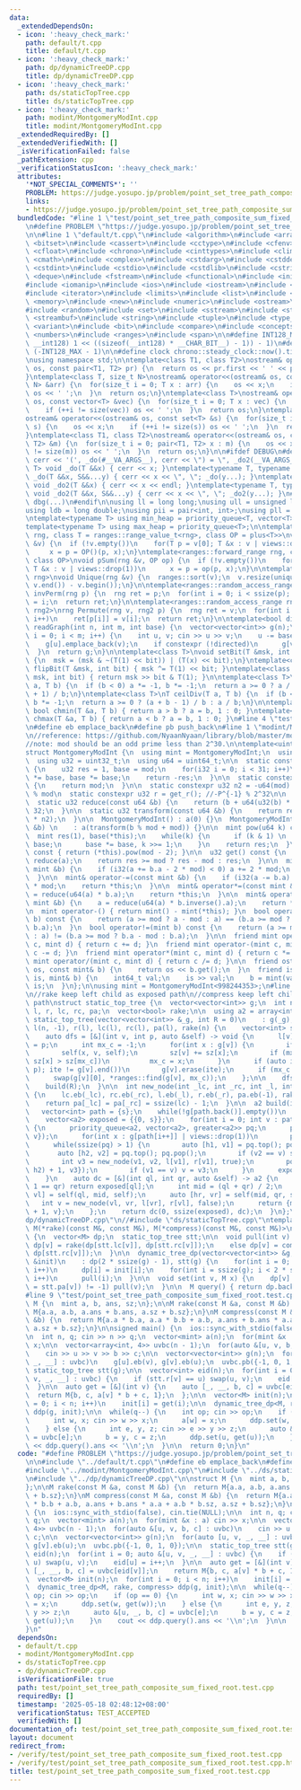 ```yaml
---
data:
  _extendedDependsOn:
  - icon: ':heavy_check_mark:'
    path: default/t.cpp
    title: default/t.cpp
  - icon: ':heavy_check_mark:'
    path: dp/dynamicTreeDP.cpp
    title: dp/dynamicTreeDP.cpp
  - icon: ':heavy_check_mark:'
    path: ds/staticTopTree.cpp
    title: ds/staticTopTree.cpp
  - icon: ':heavy_check_mark:'
    path: modint/MontgomeryModInt.cpp
    title: modint/MontgomeryModInt.cpp
  _extendedRequiredBy: []
  _extendedVerifiedWith: []
  _isVerificationFailed: false
  _pathExtension: cpp
  _verificationStatusIcon: ':heavy_check_mark:'
  attributes:
    '*NOT_SPECIAL_COMMENTS*': ''
    PROBLEM: https://judge.yosupo.jp/problem/point_set_tree_path_composite_sum_fixed_root
    links:
    - https://judge.yosupo.jp/problem/point_set_tree_path_composite_sum_fixed_root
  bundledCode: "#line 1 \"test/point_set_tree_path_composite_sum_fixed_root.test.cpp\"\
    \n#define PROBLEM \"https://judge.yosupo.jp/problem/point_set_tree_path_composite_sum_fixed_root\"\
    \n\n#line 1 \"default/t.cpp\"\n#include <algorithm>\n#include <array>\n#include\
    \ <bitset>\n#include <cassert>\n#include <cctype>\n#include <cfenv>\n#include\
    \ <cfloat>\n#include <chrono>\n#include <cinttypes>\n#include <climits>\n#include\
    \ <cmath>\n#include <complex>\n#include <cstdarg>\n#include <cstddef>\n#include\
    \ <cstdint>\n#include <cstdio>\n#include <cstdlib>\n#include <cstring>\n#include\
    \ <deque>\n#include <fstream>\n#include <functional>\n#include <initializer_list>\n\
    #include <iomanip>\n#include <ios>\n#include <iostream>\n#include <istream>\n\
    #include <iterator>\n#include <limits>\n#include <list>\n#include <map>\n#include\
    \ <memory>\n#include <new>\n#include <numeric>\n#include <ostream>\n#include <queue>\n\
    #include <random>\n#include <set>\n#include <sstream>\n#include <stack>\n#include\
    \ <streambuf>\n#include <string>\n#include <tuple>\n#include <type_traits>\n#include\
    \ <variant>\n#include <bit>\n#include <compare>\n#include <concepts>\n#include\
    \ <numbers>\n#include <ranges>\n#include <span>\n\n#define INT128_MAX (__int128)(((unsigned\
    \ __int128) 1 << ((sizeof(__int128) * __CHAR_BIT__) - 1)) - 1)\n#define INT128_MIN\
    \ (-INT128_MAX - 1)\n\n#define clock chrono::steady_clock::now().time_since_epoch().count()\n\
    \nusing namespace std;\n\ntemplate<class T1, class T2>\nostream& operator<<(ostream&\
    \ os, const pair<T1, T2> pr) {\n  return os << pr.first << ' ' << pr.second;\n\
    }\ntemplate<class T, size_t N>\nostream& operator<<(ostream& os, const array<T,\
    \ N> &arr) {\n  for(size_t i = 0; T x : arr) {\n    os << x;\n    if (++i != N)\
    \ os << ' ';\n  }\n  return os;\n}\ntemplate<class T>\nostream& operator<<(ostream&\
    \ os, const vector<T> &vec) {\n  for(size_t i = 0; T x : vec) {\n    os << x;\n\
    \    if (++i != size(vec)) os << ' ';\n  }\n  return os;\n}\ntemplate<class T>\n\
    ostream& operator<<(ostream& os, const set<T> &s) {\n  for(size_t i = 0; T x :\
    \ s) {\n    os << x;\n    if (++i != size(s)) os << ' ';\n  }\n  return os;\n\
    }\ntemplate<class T1, class T2>\nostream& operator<<(ostream& os, const map<T1,\
    \ T2> &m) {\n  for(size_t i = 0; pair<T1, T2> x : m) {\n    os << x;\n    if (++i\
    \ != size(m)) os << ' ';\n  }\n  return os;\n}\n\n#ifdef DEBUG\n#define dbg(...)\
    \ cerr << '(', _do(#__VA_ARGS__), cerr << \") = \", _do2(__VA_ARGS__)\ntemplate<typename\
    \ T> void _do(T &&x) { cerr << x; }\ntemplate<typename T, typename ...S> void\
    \ _do(T &&x, S&&...y) { cerr << x << \", \"; _do(y...); }\ntemplate<typename T>\
    \ void _do2(T &&x) { cerr << x << endl; }\ntemplate<typename T, typename ...S>\
    \ void _do2(T &&x, S&&...y) { cerr << x << \", \"; _do2(y...); }\n#else\n#define\
    \ dbg(...)\n#endif\n\nusing ll = long long;\nusing ull = unsigned long long;\n\
    using ldb = long double;\nusing pii = pair<int, int>;\nusing pll = pair<ll, ll>;\n\
    \ntemplate<typename T> using min_heap = priority_queue<T, vector<T>, greater<T>>;\n\
    template<typename T> using max_heap = priority_queue<T>;\n\ntemplate<ranges::forward_range\
    \ rng, class T = ranges::range_value_t<rng>, class OP = plus<T>>\nvoid pSum(rng\
    \ &v) {\n  if (!v.empty())\n    for(T p = v[0]; T &x : v | views::drop(1))\n \
    \     x = p = OP()(p, x);\n}\ntemplate<ranges::forward_range rng, class T = ranges::range_value_t<rng>,\
    \ class OP>\nvoid pSum(rng &v, OP op) {\n  if (!v.empty())\n    for(T p = v[0];\
    \ T &x : v | views::drop(1))\n      x = p = op(p, x);\n}\n\ntemplate<ranges::forward_range\
    \ rng>\nvoid Unique(rng &v) {\n  ranges::sort(v);\n  v.resize(unique(v.begin(),\
    \ v.end()) - v.begin());\n}\n\ntemplate<ranges::random_access_range rng>\nrng\
    \ invPerm(rng p) {\n  rng ret = p;\n  for(int i = 0; i < ssize(p); i++)\n    ret[p[i]]\
    \ = i;\n  return ret;\n}\n\ntemplate<ranges::random_access_range rng, ranges::random_access_range\
    \ rng2>\nrng Permute(rng v, rng2 p) {\n  rng ret = v;\n  for(int i = 0; i < ssize(p);\
    \ i++)\n    ret[p[i]] = v[i];\n  return ret;\n}\n\ntemplate<bool directed>\nvector<vector<int>>\
    \ readGraph(int n, int m, int base) {\n  vector<vector<int>> g(n);\n  for(int\
    \ i = 0; i < m; i++) {\n    int u, v; cin >> u >> v;\n    u -= base, v -= base;\n\
    \    g[u].emplace_back(v);\n    if constexpr (!directed)\n      g[v].emplace_back(u);\n\
    \  }\n  return g;\n}\n\ntemplate<class T>\nvoid setBit(T &msk, int bit, bool x)\
    \ {\n  msk = (msk & ~(T(1) << bit)) | (T(x) << bit);\n}\ntemplate<class T> void\
    \ flipBit(T &msk, int bit) { msk ^= T(1) << bit; }\ntemplate<class T> bool getBit(T\
    \ msk, int bit) { return msk >> bit & T(1); }\n\ntemplate<class T>\nT floorDiv(T\
    \ a, T b) {\n  if (b < 0) a *= -1, b *= -1;\n  return a >= 0 ? a / b : (a - b\
    \ + 1) / b;\n}\ntemplate<class T>\nT ceilDiv(T a, T b) {\n  if (b < 0) a *= -1,\
    \ b *= -1;\n  return a >= 0 ? (a + b - 1) / b : a / b;\n}\n\ntemplate<class T>\
    \ bool chmin(T &a, T b) { return a > b ? a = b, 1 : 0; }\ntemplate<class T> bool\
    \ chmax(T &a, T b) { return a < b ? a = b, 1 : 0; }\n#line 4 \"test/point_set_tree_path_composite_sum_fixed_root.test.cpp\"\
    \n#define eb emplace_back\n#define pb push_back\n#line 1 \"modint/MontgomeryModInt.cpp\"\
    \n//reference: https://github.com/NyaanNyaan/library/blob/master/modint/montgomery-modint.hpp#L10\n\
    //note: mod should be an odd prime less than 2^30.\n\ntemplate<uint32_t mod>\n\
    struct MontgomeryModInt {\n  using mint = MontgomeryModInt;\n  using i32 = int32_t;\n\
    \  using u32 = uint32_t;\n  using u64 = uint64_t;\n\n  static constexpr u32 get_r()\
    \ {\n    u32 res = 1, base = mod;\n    for(i32 i = 0; i < 31; i++)\n      res\
    \ *= base, base *= base;\n    return -res;\n  }\n\n  static constexpr u32 get_mod()\
    \ {\n    return mod;\n  }\n\n  static constexpr u32 n2 = -u64(mod) % mod; //2^64\
    \ % mod\n  static constexpr u32 r = get_r(); //-P^{-1} % 2^32\n\n  u32 a;\n\n\
    \  static u32 reduce(const u64 &b) {\n    return (b + u64(u32(b) * r) * mod) >>\
    \ 32;\n  }\n\n  static u32 transform(const u64 &b) {\n    return reduce(u64(b)\
    \ * n2);\n  }\n\n  MontgomeryModInt() : a(0) {}\n  MontgomeryModInt(const int64_t\
    \ &b) \n    : a(transform(b % mod + mod)) {}\n\n  mint pow(u64 k) const {\n  \
    \  mint res(1), base(*this);\n    while(k) {\n      if (k & 1) \n        res *=\
    \ base;\n      base *= base, k >>= 1;\n    }\n    return res;\n  }\n\n  mint inverse()\
    \ const { return (*this).pow(mod - 2); }\n\n  u32 get() const {\n    u32 res =\
    \ reduce(a);\n    return res >= mod ? res - mod : res;\n  }\n\n  mint& operator+=(const\
    \ mint &b) {\n    if (i32(a += b.a - 2 * mod) < 0) a += 2 * mod;\n    return *this;\n\
    \  }\n\n  mint& operator-=(const mint &b) {\n    if (i32(a -= b.a) < 0) a += 2\
    \ * mod;\n    return *this;\n  }\n\n  mint& operator*=(const mint &b) {\n    a\
    \ = reduce(u64(a) * b.a);\n    return *this;\n  }\n\n  mint& operator/=(const\
    \ mint &b) {\n    a = reduce(u64(a) * b.inverse().a);\n    return *this;\n  }\n\
    \n  mint operator-() { return mint() - mint(*this); }\n  bool operator==(mint\
    \ b) const {\n    return (a >= mod ? a - mod : a) == (b.a >= mod ? b.a - mod :\
    \ b.a);\n  }\n  bool operator!=(mint b) const {\n    return (a >= mod ? a - mod\
    \ : a) != (b.a >= mod ? b.a - mod : b.a);\n  }\n\n  friend mint operator+(mint\
    \ c, mint d) { return c += d; }\n  friend mint operator-(mint c, mint d) { return\
    \ c -= d; }\n  friend mint operator*(mint c, mint d) { return c *= d; }\n  friend\
    \ mint operator/(mint c, mint d) { return c /= d; }\n\n  friend ostream& operator<<(ostream&\
    \ os, const mint& b) {\n    return os << b.get();\n  }\n  friend istream& operator>>(istream&\
    \ is, mint& b) {\n    int64_t val;\n    is >> val;\n    b = mint(val);\n    return\
    \ is;\n  }\n};\n\nusing mint = MontgomeryModInt<998244353>;\n#line 1 \"ds/staticTopTree.cpp\"\
    \n//rake keep left child as exposed path\n//compress keep left child as higher\
    \ path\nstruct static_top_tree {\n  vector<vector<int>> g;\n  int n;\n  vector<int>\
    \ l, r, lc, rc, pa;\n  vector<bool> rake;\n\n  using a2 = array<int, 2>;\n\n \
    \ static_top_tree(vector<vector<int>> &_g, int R = 0)\n    : g(_g), n(size(g)),\
    \ l(n, -1), r(l), lc(l), rc(l), pa(l), rake(n) {\n    vector<int> sz(n, 1);\n\
    \    auto dfs = [&](int v, int p, auto &self) -> void {\n      l[v] = v, r[v]\
    \ = p;\n      int mx_c = -1;\n      for(int x : g[v]) {\n        if (x == p) continue;\n\
    \        self(x, v, self);\n        sz[v] += sz[x];\n        if (mx_c == -1 or\
    \ sz[x] > sz[mx_c])\n          mx_c = x;\n      }\n      if (auto ite = ranges::find(g[v],\
    \ p); ite != g[v].end())\n        g[v].erase(ite);\n      if (mx_c != -1)\n  \
    \      swap(g[v][0], *ranges::find(g[v], mx_c));\n    };\n\n    dfs(R, -1, dfs);\n\
    \    build(R);\n  }\n\n  int new_node(int _lc, int _rc, int _l, int _r, bool _rake)\
    \ {\n    lc.eb(_lc), rc.eb(_rc), l.eb(_l), r.eb(_r), pa.eb(-1), rake.eb(_rake);\n\
    \    return pa[_lc] = pa[_rc] = ssize(lc) - 1;\n  }\n\n  a2 build(int s) {\n \
    \   vector<int> path = {s};\n    while(!g[path.back()].empty())\n      path.eb(g[path.back()][0]);\n\
    \    vector<a2> exposed = {{0, s}};\n    for(int i = 0; int v : path | views::drop(1))\
    \ {\n      priority_queue<a2, vector<a2>, greater<a2>> pq;\n      pq.push({0,\
    \ v});\n      for(int x : g[path[i++]] | views::drop(1))\n        pq.push(build(x));\n\
    \      while(ssize(pq) > 1) {\n        auto [h1, v1] = pq.top(); pq.pop();\n \
    \       auto [h2, v2] = pq.top(); pq.pop();\n        if (v2 == v) swap(v1, v2);\n\
    \        int v3 = new_node(v1, v2, l[v1], r[v1], true);\n        pq.push({max(h1,\
    \ h2) + 1, v3});\n        if (v1 == v) v = v3;\n      }\n      exposed.eb(pq.top());\n\
    \    }\n    auto dc = [&](int ql, int qr, auto &self) -> a2 {\n      if (ql +\
    \ 1 == qr) return exposed[ql];\n      int mid = (ql + qr) / 2;\n      auto [hl,\
    \ vl] = self(ql, mid, self);\n      auto [hr, vr] = self(mid, qr, self);\n   \
    \   int v = new_node(vl, vr, l[vr], r[vl], false);\n      return {max(hl, hr)\
    \ + 1, v};\n    };\n    return dc(0, ssize(exposed), dc);\n  }\n};\n#line 1 \"\
    dp/dynamicTreeDP.cpp\"\n//#include \"ds/staticTopTree.cpp\"\ntemplate<class M,\
    \ M(*rake)(const M&, const M&), M(*compress)(const M&, const M&)>\nstruct dynamic_tree_dp\
    \ {\n  vector<M> dp;\n  static_top_tree stt;\n\n  void pull(int v) {\n    if (stt.rake[v])\
    \ dp[v] = rake(dp[stt.lc[v]], dp[stt.rc[v]]);\n    else dp[v] = compress(dp[stt.lc[v]],\
    \ dp[stt.rc[v]]);\n  }\n\n  dynamic_tree_dp(vector<vector<int>> &g, vector<M>\
    \ &init)\n    : dp(2 * ssize(g) - 1), stt(g) {\n    for(int i = 0; i < ssize(g);\
    \ i++)\n      dp[i] = init[i];\n    for(int i = ssize(g); i < 2 * ssize(g) - 1;\
    \ i++)\n      pull(i);\n  }\n\n  void set(int v, M x) {\n    dp[v] = x;\n    while((v\
    \ = stt.pa[v]) != -1) pull(v);\n  }\n\n  M query() { return dp.back(); }\n};\n\
    #line 9 \"test/point_set_tree_path_composite_sum_fixed_root.test.cpp\"\n\nstruct\
    \ M {\n  mint a, b, ans, sz;\n};\n\nM rake(const M &a, const M &b) {\n  return\
    \ M{a.a, a.b, a.ans + b.ans, a.sz + b.sz};\n}\nM compress(const M &a, const M\
    \ &b) {\n  return M{a.a * b.a, a.a * b.b + a.b, a.ans + b.ans * a.a + a.b * b.sz,\
    \ a.sz + b.sz};\n}\n\nsigned main() {\n  ios::sync_with_stdio(false), cin.tie(NULL);\n\
    \n  int n, q; cin >> n >> q;\n  vector<mint> a(n);\n  for(mint &x : a) cin >>\
    \ x;\n\n  vector<array<int, 4>> uvbc(n - 1);\n  for(auto &[u, v, b, c] : uvbc)\n\
    \    cin >> u >> v >> b >> c;\n\n  vector<vector<int>> g(n);\n  for(auto [u, v,\
    \ _, __] : uvbc)\n    g[u].eb(v), g[v].eb(u);\n  uvbc.pb({-1, 0, 1, 0});\n\n \
    \ static_top_tree stt(g);\n\n  vector<int> eid(n);\n  for(int i = 0; auto &[u,\
    \ v, _, __] : uvbc) {\n    if (stt.r[v] == u) swap(u, v);\n    eid[u] = i++;\n\
    \  }\n\n  auto get = [&](int v) {\n    auto [_, __, b, c] = uvbc[eid[v]];\n  \
    \  return M{b, c, a[v] * b + c, 1};\n  };\n\n  vector<M> init(n);\n  for(int i\
    \ = 0; i < n; i++)\n    init[i] = get(i);\n\n  dynamic_tree_dp<M, rake, compress>\
    \ ddp(g, init);\n\n  while(q--) {\n    int op; cin >> op;\n    if (op == 0) {\n\
    \      int w, x; cin >> w >> x;\n      a[w] = x;\n      ddp.set(w, get(w));\n\
    \    } else {\n      int e, y, z; cin >> e >> y >> z;\n      auto &[u, _, b, c]\
    \ = uvbc[e];\n      b = y, c = z;\n      ddp.set(u, get(u));\n    }\n    cout\
    \ << ddp.query().ans << '\\n';\n  }\n\n  return 0;\n}\n"
  code: "#define PROBLEM \"https://judge.yosupo.jp/problem/point_set_tree_path_composite_sum_fixed_root\"\
    \n\n#include \"../default/t.cpp\"\n#define eb emplace_back\n#define pb push_back\n\
    #include \"../modint/MontgomeryModInt.cpp\"\n#include \"../ds/staticTopTree.cpp\"\
    \n#include \"../dp/dynamicTreeDP.cpp\"\n\nstruct M {\n  mint a, b, ans, sz;\n\
    };\n\nM rake(const M &a, const M &b) {\n  return M{a.a, a.b, a.ans + b.ans, a.sz\
    \ + b.sz};\n}\nM compress(const M &a, const M &b) {\n  return M{a.a * b.a, a.a\
    \ * b.b + a.b, a.ans + b.ans * a.a + a.b * b.sz, a.sz + b.sz};\n}\n\nsigned main()\
    \ {\n  ios::sync_with_stdio(false), cin.tie(NULL);\n\n  int n, q; cin >> n >>\
    \ q;\n  vector<mint> a(n);\n  for(mint &x : a) cin >> x;\n\n  vector<array<int,\
    \ 4>> uvbc(n - 1);\n  for(auto &[u, v, b, c] : uvbc)\n    cin >> u >> v >> b >>\
    \ c;\n\n  vector<vector<int>> g(n);\n  for(auto [u, v, _, __] : uvbc)\n    g[u].eb(v),\
    \ g[v].eb(u);\n  uvbc.pb({-1, 0, 1, 0});\n\n  static_top_tree stt(g);\n\n  vector<int>\
    \ eid(n);\n  for(int i = 0; auto &[u, v, _, __] : uvbc) {\n    if (stt.r[v] ==\
    \ u) swap(u, v);\n    eid[u] = i++;\n  }\n\n  auto get = [&](int v) {\n    auto\
    \ [_, __, b, c] = uvbc[eid[v]];\n    return M{b, c, a[v] * b + c, 1};\n  };\n\n\
    \  vector<M> init(n);\n  for(int i = 0; i < n; i++)\n    init[i] = get(i);\n\n\
    \  dynamic_tree_dp<M, rake, compress> ddp(g, init);\n\n  while(q--) {\n    int\
    \ op; cin >> op;\n    if (op == 0) {\n      int w, x; cin >> w >> x;\n      a[w]\
    \ = x;\n      ddp.set(w, get(w));\n    } else {\n      int e, y, z; cin >> e >>\
    \ y >> z;\n      auto &[u, _, b, c] = uvbc[e];\n      b = y, c = z;\n      ddp.set(u,\
    \ get(u));\n    }\n    cout << ddp.query().ans << '\\n';\n  }\n\n  return 0;\n\
    }\n"
  dependsOn:
  - default/t.cpp
  - modint/MontgomeryModInt.cpp
  - ds/staticTopTree.cpp
  - dp/dynamicTreeDP.cpp
  isVerificationFile: true
  path: test/point_set_tree_path_composite_sum_fixed_root.test.cpp
  requiredBy: []
  timestamp: '2025-05-18 02:48:12+08:00'
  verificationStatus: TEST_ACCEPTED
  verifiedWith: []
documentation_of: test/point_set_tree_path_composite_sum_fixed_root.test.cpp
layout: document
redirect_from:
- /verify/test/point_set_tree_path_composite_sum_fixed_root.test.cpp
- /verify/test/point_set_tree_path_composite_sum_fixed_root.test.cpp.html
title: test/point_set_tree_path_composite_sum_fixed_root.test.cpp
---
```


